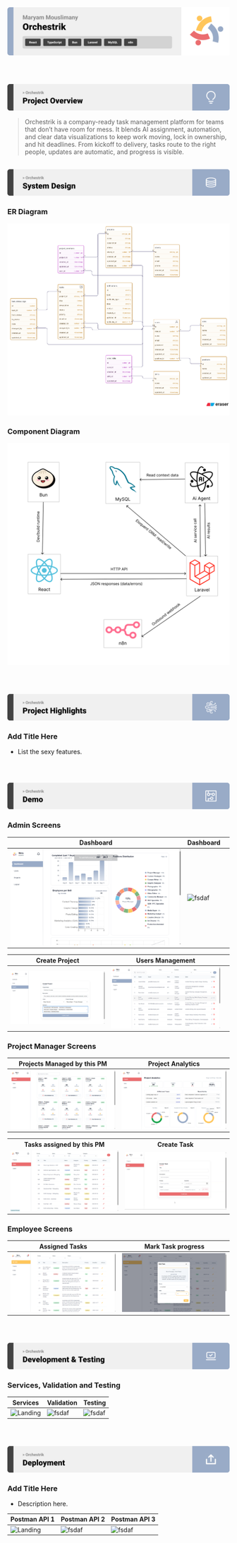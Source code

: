 <img src="./readme/title1.svg"/>

<br><br>

<!-- project overview -->
<img src="./readme/title2.svg"/>

> Orchestrik is a company-ready task management platform for teams that don’t have room for mess. It blends AI assignment, automation, and clear data visualizations to keep work moving, lock in ownership, and hit deadlines. From kickoff to delivery, tasks route to the right people, updates are automatic, and progress is visible.

<br>

<!-- System Design -->
<img src="./readme/title3.svg"/>

### ER Diagram

<img src="./readme/system_design/er_diagram.png"/>

### Component Diagram

<img src="./readme/system_design/system_architecture.png"/>

<br><br>

<!-- Project Highlights -->
<img src="./readme/title4.svg"/>

### Add Title Here

- List the sexy features.

<br><br>

<!-- Demo -->
<img src="./readme/title5.svg"/>

### Admin Screens

| Dashboard                            | Dashboard                       |                         |
| --------------------------------------- | ------------------------------------- | ------------------------------------- |
| ![Landing](./readme/demo/dashboard1.png) | ![fsdaf](./readme/demo/dashboard.gif)| 

| Create Project                            |   Users Management                   |                         |
| --------------------------------------- | ------------------------------------- | ------------------------------------- |
| ![Landing](./readme/demo/create_project.png) | ![fsdaf](./readme/demo/users.png) |


### Project Manager Screens 

| Projects Managed by this PM                           | Project Analytics                       |
| --------------------------------------- | ------------------------------------- |
| ![Landing](./readme/demo/pm_projects.png) | ![fsdaf](./readme/demo/pm_analytics.png) |

<table>
  <tr>
    <th>Tasks assigned by this PM</th>
    <th>Create Task</th>
  </tr>
  <tr>
    <td><img src="./readme/demo/pm_tasks.png" width="900"></td>
    <td><img src="./readme/demo/create_task.gif" width="900"></td>
  </tr>
</table>


### Employee Screens 

| Assigned Tasks                            | Mark Task progress                        |
| --------------------------------------- | ------------------------------------- |
| ![Landing](./readme/demo/employee_tasks.png) | ![fsdaf](./readme/demo/employee_edit_task.png) |


<br><br>

<!-- Development & Testing -->
<img src="./readme/title6.svg"/>

### Services, Validation and Testing 


| Services                            | Validation                       | Testing                        |
| --------------------------------------- | ------------------------------------- | ------------------------------------- |
| ![Landing](./readme/demo/1440x1024.png) | ![fsdaf](./readme/demo/1440x1024.png) | ![fsdaf](./readme/demo/1440x1024.png) |


<br><br>

<!-- Deployment -->
<img src="./readme/title7.svg"/>

### Add Title Here

- Description here.


| Postman API 1                            | Postman API 2                       | Postman API 3                        |
| --------------------------------------- | ------------------------------------- | ------------------------------------- |
| ![Landing](./readme/demo/1440x1024.png) | ![fsdaf](./readme/demo/1440x1024.png) | ![fsdaf](./readme/demo/1440x1024.png) |

<br><br>
